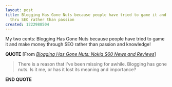 ```yaml
---
layout: post
title: Blogging Has Gone Nuts because people have tried to game it and make money
  thru SEO rather than passion
created: 1222988504
---
```

<p>
My two cents: Blogging Has Gone Nuts because people have tried to game it and make money through SEO rather than passion and knowledge!
</p>
<p>
<strong>QUOTE</strong> [From <a href="http://www.darlamack.com/darlamack/2008/10/blogging-has-go.html"><cite>Blogging Has Gone Nuts: Nokia S60 News and Reviews</cite></a>]
</p>
<blockquote>
	<p>
	There is a reason that I've been missing for awhile. Blogging has gone nuts. Is it me, or has it lost its meaning and importance?
	</p>
</blockquote>
<p>
<strong>END QUOTE</strong>
</p>
